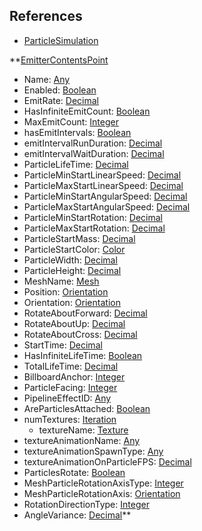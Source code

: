 ## References
  * [ParticleSimulation](RebellionParticleSimulation.md)

**[EmitterContentsPoint](RebellionEmitterContentsPoint.md)
  * Name: [Any](Any.md)
  * Enabled: [Boolean](Boolean.md)
  * EmitRate: [Decimal](Decimal.md)
  * HasInfiniteEmitCount: [Boolean](Boolean.md)
  * MaxEmitCount: [Integer](Integer.md)
  * hasEmitIntervals: [Boolean](Boolean.md)
  * emitIntervalRunDuration: [Decimal](Decimal.md)
  * emitIntervalWaitDuration: [Decimal](Decimal.md)
  * ParticleLifeTime: [Decimal](Decimal.md)
  * ParticleMinStartLinearSpeed: [Decimal](Decimal.md)
  * ParticleMaxStartLinearSpeed: [Decimal](Decimal.md)
  * ParticleMinStartAngularSpeed: [Decimal](Decimal.md)
  * ParticleMaxStartAngularSpeed: [Decimal](Decimal.md)
  * ParticleMinStartRotation: [Decimal](Decimal.md)
  * ParticleMaxStartRotation: [Decimal](Decimal.md)
  * ParticleStartMass: [Decimal](Decimal.md)
  * ParticleStartColor: [Color](Color.md)
  * ParticleWidth: [Decimal](Decimal.md)
  * ParticleHeight: [Decimal](Decimal.md)
  * MeshName: [Mesh](Mesh.md)
  * Position: [Orientation](Orientation.md)
  * Orientation: [Orientation](Orientation.md)
  * RotateAboutForward: [Decimal](Decimal.md)
  * RotateAboutUp: [Decimal](Decimal.md)
  * RotateAboutCross: [Decimal](Decimal.md)
  * StartTime: [Decimal](Decimal.md)
  * HasInfiniteLifeTime: [Boolean](Boolean.md)
  * TotalLifeTime: [Decimal](Decimal.md)
  * BillboardAnchor: [Integer](Integer.md)
  * ParticleFacing: [Integer](Integer.md)
  * PipelineEffectID: [Any](Any.md)
  * AreParticlesAttached: [Boolean](Boolean.md)
  * numTextures: [Iteration](Iteration.md)
    * textureName: [Texture](Texture.md)
  * textureAnimationName: [Any](Any.md)
  * textureAnimationSpawnType: [Any](Any.md)
  * textureAnimationOnParticleFPS: [Decimal](Decimal.md)
  * ParticlesRotate: [Boolean](Boolean.md)
  * MeshParticleRotationAxisType: [Integer](Integer.md)
  * MeshParticleRotationAxis: [Orientation](Orientation.md)
  * RotationDirectionType: [Integer](Integer.md)
  * AngleVariance: [Decimal](Decimal.md)**
